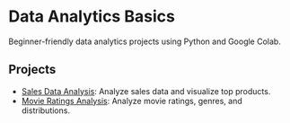 # Data Analytics Basics

Beginner-friendly data analytics projects using Python and Google Colab.

## Projects

- [Sales Data Analysis](./sales_data_analysis): Analyze sales data and visualize top products.
- [Movie Ratings Analysis](./movie_ratings_analysis): Analyze movie ratings, genres, and distributions.
